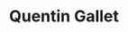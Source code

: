 ---
title: Quentin Gallet
collection: members
layout: member_fr.html
image: Quentin Gallet.jpg
url: quentin-gallet
---